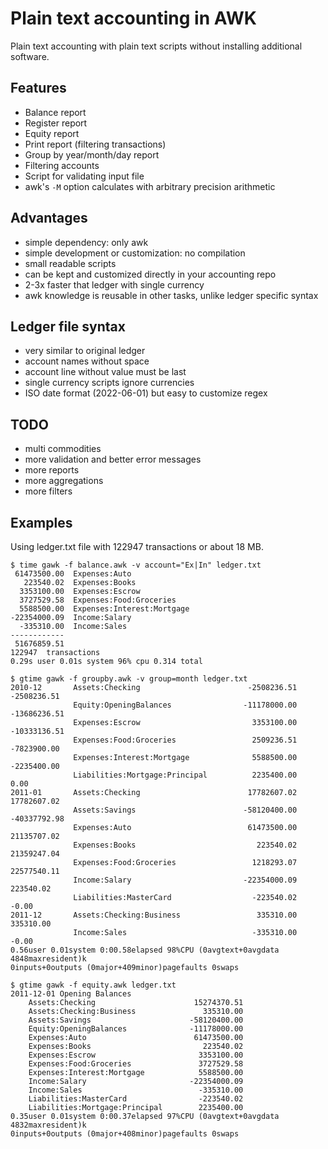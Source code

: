 # Plain text accounting in AWK
Plain text accounting with plain text scripts without installing additional software.


## Features

- Balance report
- Register report
- Equity report
- Print report (filtering transactions)
- Group by year/month/day report
- Filtering accounts
- Script for validating input file
- awk's `-M` option calculates with arbitrary precision arithmetic 

## Advantages

- simple dependency: only awk
- simple development or customization: no compilation
- small readable scripts
- can be kept and customized directly in your accounting repo
- 2-3x faster that ledger with single currency
- awk knowledge is reusable in other tasks, unlike ledger specific syntax

## Ledger file syntax
- very similar to original ledger
- account names without space
- account line without value must be last
- single currency scripts ignore currencies
- ISO date format (2022-06-01) but easy to customize regex

## TODO

- multi commodities
- more validation and better error messages
- more reports
- more aggregations
- more filters

## Examples
Using ledger.txt file with 122947 transactions or about 18 MB.

```
$ time gawk -f balance.awk -v account="Ex|In" ledger.txt
 61473500.00  Expenses:Auto
   223540.02  Expenses:Books
  3353100.00  Expenses:Escrow
  3727529.58  Expenses:Food:Groceries
  5588500.00  Expenses:Interest:Mortgage
-22354000.09  Income:Salary
  -335310.00  Income:Sales
------------
 51676859.51
122947  transactions
0.29s user 0.01s system 96% cpu 0.314 total
```

```
$ gtime gawk -f groupby.awk -v group=month ledger.txt
2010-12       Assets:Checking                        -2508236.51      -2508236.51
              Equity:OpeningBalances                -11178000.00     -13686236.51
              Expenses:Escrow                         3353100.00     -10333136.51
              Expenses:Food:Groceries                 2509236.51      -7823900.00
              Expenses:Interest:Mortgage              5588500.00      -2235400.00
              Liabilities:Mortgage:Principal          2235400.00             0.00
2011-01       Assets:Checking                        17782607.02      17782607.02
              Assets:Savings                        -58120400.00     -40337792.98
              Expenses:Auto                          61473500.00      21135707.02
              Expenses:Books                           223540.02      21359247.04
              Expenses:Food:Groceries                 1218293.07      22577540.11
              Income:Salary                         -22354000.09        223540.02
              Liabilities:MasterCard                  -223540.02            -0.00
2011-12       Assets:Checking:Business                 335310.00        335310.00
              Income:Sales                            -335310.00            -0.00
0.56user 0.01system 0:00.58elapsed 98%CPU (0avgtext+0avgdata 4848maxresident)k
0inputs+0outputs (0major+409minor)pagefaults 0swaps
```

```
$ gtime gawk -f equity.awk ledger.txt
2011-12-01 Opening Balances
    Assets:Checking                      15274370.51
    Assets:Checking:Business               335310.00
    Assets:Savings                      -58120400.00
    Equity:OpeningBalances              -11178000.00
    Expenses:Auto                        61473500.00
    Expenses:Books                         223540.02
    Expenses:Escrow                       3353100.00
    Expenses:Food:Groceries               3727529.58
    Expenses:Interest:Mortgage            5588500.00
    Income:Salary                       -22354000.09
    Income:Sales                          -335310.00
    Liabilities:MasterCard                -223540.02
    Liabilities:Mortgage:Principal        2235400.00
0.35user 0.01system 0:00.37elapsed 97%CPU (0avgtext+0avgdata 4832maxresident)k
0inputs+0outputs (0major+408minor)pagefaults 0swaps
```
